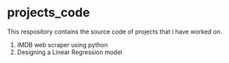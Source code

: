 # projects_code
This respository contains the source code of projects that i have worked on.

1) IMDB web scraper using python
2) Designing a Linear Regression model
